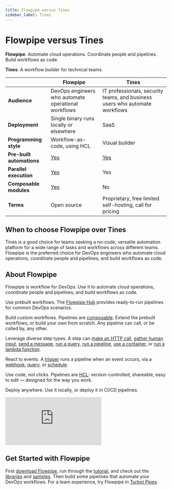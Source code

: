 ```yaml
---
title: Flowpipe versus Tines
sidebar_label: Tines
---
```



# Flowpipe versus Tines

**Flowpipe**: Automate cloud operations. Coordinate people and pipelines. Build workflows as code.

**Tines**: A workflow builder for technical teams.

|                    | **Flowpipe**                                                       | **Tines**                                                               |
|--------------------|--------------------------------------------------------------------|-------------------------------------------------------------------------|
| **Audience**       | DevOps engineers who automate operational workflows               | IT professionals, security teams, and business users who automate workflows |
| **Deployment**     | Single binary runs locally or elsewhere                            | SaaS                                                                    |
| **Programming style** | Workflow-as-code, using HCL                                      | Visual builder                                                          |
| **Pre-built automations** | [Yes](https://hub.powerpipe.io)                             | [Yes](https://www.tines.com/library/stories)                           |
| **Parallel execution** | [Yes](https://flowpipe.io/docs/build/write-pipelines/iteration#for_each) | Yes |
| **Composable modules** | [Yes](https://flowpipe.io/docs/build/mod-dependencies)          | No                                                                      |
| **Terms**          | Open source                                                        | Proprietary, free limited self-hosting, call for pricing                |

## When to choose Flowpipe over Tines
Tines is a good choice for teams seeking a no-code, versatile automation platform for a wide range of tasks and workflows across different teams. Flowpipe is the preferred choice for DevOps engineers who automate cloud operations, coordinate people and pipelines, and build workflows as code.

## About Flowpipe
Flowpipe is workflow for DevOps. Use it to automate cloud operations, coordinate people and pipelines, and build workflows as code.

Use prebuilt workflows. The [Flowpipe Hub](https://hub.flowpipe.io/) provides ready-to-run pipelines for common DevOps scenarios.

Build custom workflows. Pipelines are [composable](https://flowpipe.io/docs/build/mod-dependencies). Extend the prebuilt workflows, or build your own from scratch. Any pipeline can call, or be called by, any other.

Leverage diverse step types. A step can [make an HTTP call](https://flowpipe.io/docs/flowpipe-hcl/step/http), [gather human input](https://flowpipe.io/docs/flowpipe-hcl/step/input), [send a message](https://flowpipe.io/docs/flowpipe-hcl/step/message), [run a query](https://flowpipe.io/docs/flowpipe-hcl/step/query), [run a pipeline](https://flowpipe.io/docs/flowpipe-hcl/step/pipeline), [use a container](https://flowpipe.io/docs/flowpipe-hcl/step/container), or [run a lambda function](https://flowpipe.io/docs/flowpipe-hcl/step/function).

React to events. A [trigger](https://flowpipe.io/docs/flowpipe-hcl/trigger) runs a pipeline when an event occurs, via a [webhook](https://flowpipe.io/docs/flowpipe-hcl/trigger/http), [query](https://flowpipe.io/docs/flowpipe-hcl/trigger/query), or [schedule](https://flowpipe.io/docs/flowpipe-hcl/trigger/schedule).

Use code, not clicks. Pipelines are [HCL](https://flowpipe.io/docs/build): version-controlled, shareable, easy to edit — designed for the way you work.

Deploy anywhere. Use it locally, or deploy it in CI/CD pipelines.

<div className="flex justify-center">
<iframe
    className="youtube-video"
    src="https://flowpipe.io/videos/short_demo_loop.mp4"
    frameBorder="0"
    allow="accelerometer; clipboard-write; encrypted-media; gyroscope; picture-in-picture; web-share"
    allowFullScreen
    title="Human interaction with Flowpipe"
>
</iframe>
</div>

## Get Started with Flowpipe
First [download Flowpipe](https://flowpipe.io/downloads), run through the [tutorial](https://flowpipe.io/docs/build), and check out the [libraries](https://hub.flowpipe.io/?type=library) and [samples](https://hub.flowpipe.io/?type=library). Then build some pipelines that automate your DevOps workflows. For a team experience, try Flowpipe in [Turbot Pipes](https://turbot.com/pipes).
